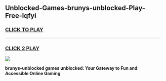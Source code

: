 
## Unblocked-Games-brunys-unblocked-Play-Free-lqfyi
<h3>
<a href="https://premium76.site?title=brunys-unblocked&ref=19M">CLICK TO PLAY</a></h3>
<hr>

<h3>
<a href="https://premium76.site?title=brunys-unblocked&ref=19M">CLICK 2 PLAY</a>
  
</h3>

<a href="https://premium76.site?title=brunys-unblocked&ref=19M"><img src="https://clearcache.store/games.png"></a>


**brunys-unblocked games unblocked: Your Gateway to Fun and Accessible Online Gaming**
